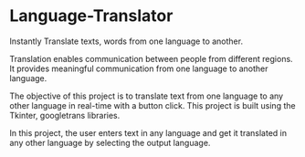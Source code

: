 # Language-Translator
Instantly Translate texts, words from one language to another.

Translation enables communication between people from different regions. It provides meaningful communication from one language to another language.

The objective of this project is to translate text from one language to any other language in real-time with a button click. This project is built using the Tkinter, googletrans libraries.

In this project, the user enters text in any language and get it translated in any other language by selecting the output language.
